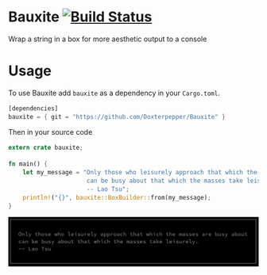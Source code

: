 # Bauxite [![Build Status](https://travis-ci.org/Doxterpepper/Bauxite.svg?branch=master)](https://travis-ci.org/Doxterpepper/Bauxite)

Wrap a string in a box for more aesthetic output to a console

# Usage
To use Bauxite add `bauxite` as a dependency in your `Cargo.toml`.
```rust
[dependencies]
bauxite = { git = "https://github.com/Doxterpepper/Bauxite" }
```

Then in your source code
```rust
extern crate bauxite;

fn main() {
    let my_message = "Only those who leisurely approach that which the masses are busy about\n\
                      can be busy about that which the masses take leisurely.\n\
                      -- Lao Tsu";
    println!("{}", bauxite::BoxBuilder::from(my_message);
}
```
![alt text](https://github.com/Doxterpepper/Bauxite/blob/readme/Screenshot.png "Boxed message")
